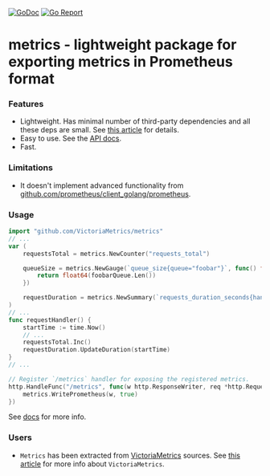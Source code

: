 [![GoDoc](https://godoc.org/github.com/VictoriaMetrics/metrics?status.svg)](http://godoc.org/github.com/VictoriaMetrics/metrics)
[![Go Report](https://goreportcard.com/badge/github.com/VictoriaMetrics/metrics)](https://goreportcard.com/report/github.com/VictoriaMetrics/metrics)

# metrics - lightweight package for exporting metrics in Prometheus format


### Features

* Lightweight. Has minimal number of third-party dependencies and all these deps are small.
  See [this article](https://medium.com/@valyala/stripping-dependency-bloat-in-victoriametrics-docker-image-983fb5912b0d) for details.
* Easy to use. See the [API docs](http://godoc.org/github.com/VictoriaMetrics/metrics).
* Fast.


### Limitations

* It doesn't implement advanced functionality from [github.com/prometheus/client_golang/prometheus](https://godoc.org/github.com/prometheus/client_golang/prometheus).


### Usage

```go
import "github.com/VictoriaMetrics/metrics"
// ...
var (
	requestsTotal = metrics.NewCounter("requests_total")

	queueSize = metrics.NewGauge(`queue_size{queue="foobar"}`, func() float64 {
		return float64(foobarQueue.Len())
	})

	requestDuration = metrics.NewSummary(`requests_duration_seconds{handler="/my/super/handler"}`)
)
// ...
func requestHandler() {
	startTime := time.Now()
	// ...
	requestsTotal.Inc()
	requestDuration.UpdateDuration(startTime)
}
// ...

// Register `/metrics` handler for exposing the registered metrics.
http.HandleFunc("/metrics", func(w http.ResponseWriter, req *http.Request) {
	metrics.WritePrometheus(w, true)
})
```

See [docs](http://godoc.org/github.com/VictoriaMetrics/metrics) for more info.


### Users

* `Metrics` has been extracted from [VictoriaMetrics](https://github.com/VictoriaMetrics/VictoriaMetrics) sources.
  See [this article](https://medium.com/devopslinks/victoriametrics-creating-the-best-remote-storage-for-prometheus-5d92d66787ac)
  for more info about `VictoriaMetrics`.
